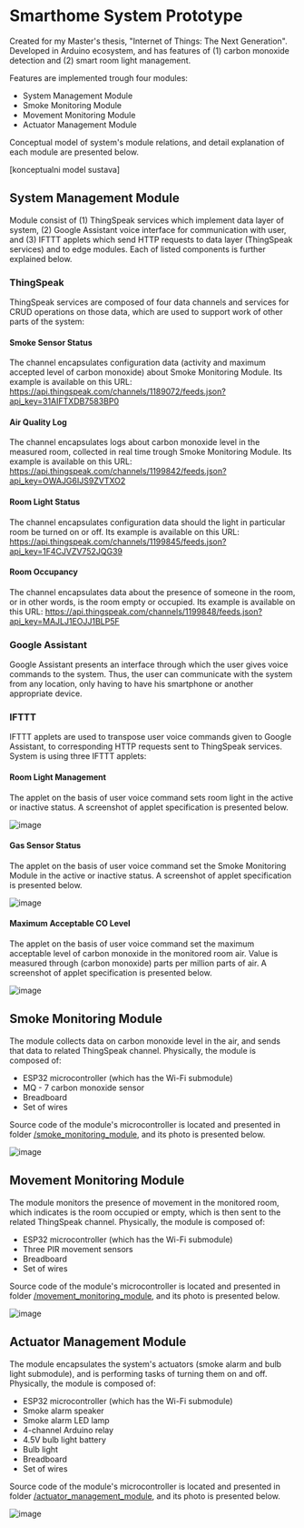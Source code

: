 # Smarthome System Prototype

Created for my Master's thesis, "Internet of Things: The Next Generation". Developed in Arduino ecosystem, and has features of (1) carbon monoxide detection and (2) smart room light management. 

Features are implemented trough four modules: 
- System Management Module  
- Smoke Monitoring Module  
- Movement Monitoring Module  
- Actuator Management Module  

Conceptual model of system's module relations, and detail explanation of each module are presented below.

[konceptualni model sustava]

## System Management Module
Module consist of (1) ThingSpeak services which implement data layer of system, (2) Google Assistant voice interface for communication with user, and (3) IFTTT applets which send HTTP requests to data layer (ThingSpeak services) and to edge modules. Each of listed components is further explained below. 
### ThingSpeak
ThingSpeak services are composed of four data channels and services for CRUD operations on those data, which are used to support work of other parts of the system: 
#### Smoke Sensor Status 
The channel encapsulates configuration data (activity and maximum accepted level of carbon monoxide) about Smoke Monitoring Module. Its example is available on this URL: 
https://api.thingspeak.com/channels/1189072/feeds.json?api_key=31AIFTXDB7583BP0
#### Air Quality Log 
The channel encapsulates logs about carbon monoxide level in the measured room, collected in real time trough Smoke Monitoring Module. Its example is available on this URL:
https://api.thingspeak.com/channels/1199842/feeds.json?api_key=OWAJG6IJS9ZVTXO2
#### Room Light Status 
The channel encapsulates configuration data should the light in particular room be turned on or off. Its example is available on this URL: 
https://api.thingspeak.com/channels/1199845/feeds.json?api_key=1F4CJVZV752JQG39
#### Room Occupancy 
The channel encapsulates data about the presence of someone in the room, or in other words, is the room empty or occupied. Its example is available on this URL: 
https://api.thingspeak.com/channels/1199848/feeds.json?api_key=MAJLJ1EOJJ1BLP5F

### Google Assistant
Google Assistant presents an interface through which the user gives voice commands to the system. Thus, the user can communicate with the system from any location, only having to have his smartphone or another appropriate device. 

### IFTTT 
IFTTT applets are used to transpose user voice commands given to Google Assistant, to corresponding HTTP requests sent to ThingSpeak services. System is using three IFTTT applets: 
#### Room Light Management 
The applet on the basis of user voice command sets room light in the active or inactive status. A screenshot of applet specification is presented below. 

![image](https://user-images.githubusercontent.com/26325720/132256929-25ab432f-7f26-477f-a3bf-d408b9e1bd6b.png)

#### Gas Sensor Status 
The applet on the basis of user voice command set the Smoke Monitoring Module in the active or inactive status. A screenshot of applet specification is presented below. 

![image](https://user-images.githubusercontent.com/26325720/132256955-4c5a2a8d-0b04-4750-b898-75c596fa2f8a.png)

#### Maximum Acceptable CO Level
The applet on the basis of user voice command set the maximum acceptable level of carbon monoxide in the monitored room air. Value is measured through (carbon monoxide) parts per million parts of air. A screenshot of applet specification is presented below. 

![image](https://user-images.githubusercontent.com/26325720/132256980-47e5e0ea-cd49-42e8-b310-7c1d3d5e9adb.png)

## Smoke Monitoring Module
The module collects data on carbon monoxide level in the air, and sends that data to related ThingSpeak channel. Physically, the module is composed of: 
- ESP32 microcontroller (which has the Wi-Fi submodule) 
- MQ - 7 carbon monoxide sensor 
- Breadboard 
- Set of wires

Source code of the module's microcontroller is located and presented in folder [/smoke_monitoring_module](https://github.com/lovelmimica/SmarthomeSystemPrototype/blob/main/smoke_monitoring_module/smoke_monitoring_module.ino), and its photo is presented below.

![image](https://user-images.githubusercontent.com/26325720/132256552-4d288928-11a3-4970-8196-42eaddbd1149.png)

## Movement Monitoring Module
The module monitors the presence of movement in the monitored room, which indicates is the room occupied or empty, which is then sent to the related ThingSpeak channel. Physically, the module is composed of: 
- ESP32 microcontroller (which has the Wi-Fi submodule)
- Three PIR movement sensors
- Breadboard
- Set of wires

Source code of the module's microcontroller is located and presented in folder [/movement_monitoring_module](https://github.com/lovelmimica/SmarthomeSystemPrototype/blob/main/movement_monitoring_module/movement_monitoring_module.ino), and its photo is presented below. 

![image](https://user-images.githubusercontent.com/26325720/132256518-51073019-cd0b-45e6-8807-afcd266c2f09.png)

## Actuator Management Module
The module encapsulates the system's actuators (smoke alarm and bulb light submodule), and is performing tasks of turning them on and off. Physically, the module is composed of: 
- ESP32 microcontroller (which has the Wi-Fi submodule)
- Smoke alarm speaker
- Smoke alarm LED lamp
- 4-channel Arduino relay 
- 4.5V bulb light battery
- Bulb light
- Breadboard
- Set of wires

Source code of the module's microcontroller is located and presented in folder [/actuator_management_module](https://github.com/lovelmimica/SmarthomeSystemPrototype/blob/main/actuator_management_module/actuator_management_module.ino), and its photo is presented below.

![image](https://user-images.githubusercontent.com/26325720/132256471-6a2199a1-cd3f-4e3f-b6c2-b816975126f9.png)
